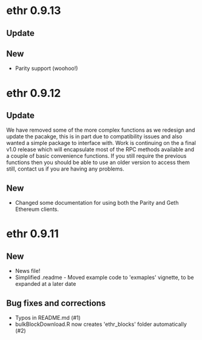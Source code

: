 # ethr 0.9.13

## Update

## New

* Parity support (woohoo!)

# ethr 0.9.12

## Update

We have removed some of the more complex functions as we redesign and update the pacakge, this is in part due to compatibility issues and also wanted a simple package to interface with. Work is continuing on the a final v1.0 release which will encapsulate most of the RPC methods available and a couple of basic convenience functions. If you still require the previous functions then you should be able to use an older version to access them still, contact us if you are having any problems.

## New

* Changed some documentation for using both the Parity and Geth Ethereum clients.

# ethr 0.9.11

## New

* News file!
* Simplified .readme - Moved example code to 'exmaples' vignette, to be expanded at a later date

## Bug fixes and corrections

* Typos in README.md (#1)
* bulkBlockDownload.R now creates 'ethr_blocks' folder automatically (#2)
